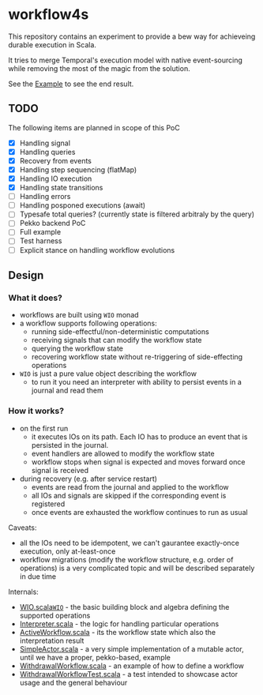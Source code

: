 # workflow4s

This repository contains an experiment to provide a bew way for achieveing durable execution in Scala.

It tries to merge Temporal's execution model with native event-sourcing while removing the
most of the magic from the solution.

See the [Example](src/main/scala/workflow4s/example) to see the end result.




## TODO

The following items are planned in scope of this PoC

- [x] Handling signal
- [x] Handling queries
- [x] Recovery from events
- [x] Handling step sequencing (flatMap)
- [x] Handling IO execution
- [x] Handling state transitions
- [ ] Handling errors
- [ ] Handling posponed executions (await)
- [ ] Typesafe total queries? (currently state is filtered arbitraly by the query) 
- [ ] Pekko backend PoC
- [ ] Full example
- [ ] Test harness
- [ ] Explicit stance on handling workflow evolutions

## Design

### What it does?

* workflows are built using `WIO` monad
* a workflow supports following operations:
  * running side-effectful/non-deterministic computations
  * receiving signals that can modify the workflow state
  * querying the workflow state
  * recovering workflow state without re-triggering of side-effecting operations
* `WIO` is just a pure value object describing the workflow
  * to run it you need an interpreter with ability to persist events in a journal and read them

### How it works?

* on the first run
  * it executes IOs on its path. Each IO has to produce an event that is persisted in the journal.
  * event handlers are allowed to modify the workflow state
  * workflow stops when signal is expected and moves forward once signal is received
* during recovery (e.g. after service restart)
  * events are read from the journal and applied to the workflow
  * all IOs and signals are skipped if the corresponding event is registered
  * once events are exhausted the workflow continues to run as usual

Caveats:
* all the IOs need to be idempotent, we can't gaurantee exactly-once execution, only at-least-once
* workflow migrations (modify the workflow structure, e.g. order of operations) is a very complicated topic 
  and will be described separately in due time

Internals:
* [WIO.scala](src%2Fmain%2Fscala%2Fworkflow4s%2Fwio%2FWIO.scala)[`WIO`](src/main/scala/workflow4s/wio/WIO.scala) - the basic building block and algebra defining the supported operations
* [Interpreter.scala](src%2Fmain%2Fscala%2Fworkflow4s%2Fwio%2FInterpreter.scala) - the logic for handling particular operations
* [ActiveWorkflow.scala](src%2Fmain%2Fscala%2Fworkflow4s%2Fwio%2FActiveWorkflow.scala) - its the workflow state which also the interpretation result
* [SimpleActor.scala](src%2Fmain%2Fscala%2Fworkflow4s%2Fwio%2Fsimple%2FSimpleActor.scala) - a very simple implementation of a mutable actor, until we have a proper, pekko-based, example
* [WithdrawalWorkflow.scala](src%2Fmain%2Fscala%2Fworkflow4s%2Fexample%2FWithdrawalWorkflow.scala) - an example of how to define a workflow
* [WithdrawalWorkflowTest.scala](src%2Ftest%2Fscala%2Fworkflow4s%2Fexample%2FWithdrawalWorkflowTest.scala) - a test intended to showcase actor usage and the general behaviour
